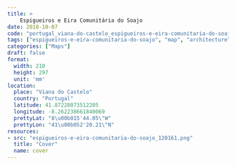 ```yaml
---
title: > 
    Espigueiros e Eira Comunitária do Soajo
date: 2018-10-07
code: "portugal_viana-do-castelo_espigueiros-e-eira-comunitaria-do-soajo_120161"
tags: ["espigueiros-e-eira-comunitaria-do-soajo", "map", "architecture", "buildings", "Viana do Castelo", "Portugal"]
categories: ["Maps"]
draft: false
format:
  width: 210
  height: 297
  unit: 'mm'
location:
  place: "Viana do Castelo"
  country: "Portugal"
  latitude: 41.87228073512205
  longitude: -8.262238661840069
  prettyLat: "8\u00b015'44.05\"W"
  prettyLon: "41\u00b052'20.21\"N"
resources:
- src: "espigueiros-e-eira-comunitaria-do-soajo_120161.png"
  title: "Cover"
  name: cover
---
```

